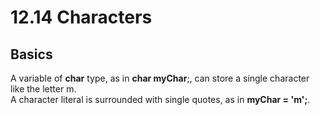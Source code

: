 # 12.14 Characters

## Basics
A variable of **char** type, as in **char myChar**;, can store a single character like the letter m.   
A character literal is surrounded with single quotes, as in **myChar = 'm';**.   
